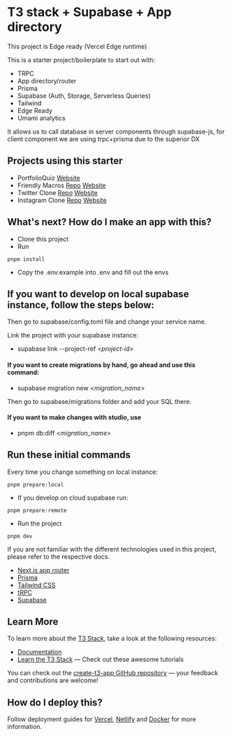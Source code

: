 # T3 stack + Supabase + App directory

This project is Edge ready (Vercel Edge runtime)

This is a starter project/boilerplate to start out with:

- TRPC
- App directory/router
- Prisma
- Supabase (Auth, Storage, Serverless Queries)
- Tailwind
- Edge Ready
- Umami analytics

It allows us to call database in server components through supabase-js, for client component we are using trpc+prisma due to the superior DX

## Projects using this starter

- PortfolioQuiz [Website](https://www.portfolio-quiz.com/)
- Friendly Macros [Repo](https://github.com/F-PTS/FriendlyMacros) [Website](https://friendly-macros.vercel.app/)
- Twitter Clone [Repo](https://github.com/F-PTS/Blogg) [Website](https://blogg-f-pts.vercel.app/)
- Instagram Clone [Repo](https://github.com/jakubczarnowski/instagram-clone) [Website](https://instagram-clone-eight-mu.vercel.app/)

## What's next? How do I make an app with this?

- Clone this project
- Run

```
pnpm install
```

- Copy the .env.example into .env and fill out the envs

## If you want to develop on local supabase instance, follow the steps below:

Then go to supabase/config.toml file and change your service name.

Link the project with your supabase instance:

- supabase link --project-ref *<*project-id*>*

#### If you want to create migrations by hand, go ahead and use this command:

- supabase migration new <_migration_name_>

Then go to supabase/migrations folder and add your SQL there.

#### If you want to make changes with studio, use

- pnpm db:diff <_migration_name_>

## Run these initial commands

Every time you change something on local instance:

```
pnpm prepare:local
```

- If you develop on cloud supabase run:

```
pnpm prepare:remote
```

- Run the project

```
pnpm dev
```

If you are not familiar with the different technologies used in this project, please refer to the respective docs.

- [Next.js app router](https://nextjs.org/docs)
- [Prisma](https://prisma.io)
- [Tailwind CSS](https://tailwindcss.com)
- [tRPC](https://trpc.io)
- [Supabase](https://supabase.com/docs)

## Learn More

To learn more about the [T3 Stack](https://create.t3.gg/), take a look at the following resources:

- [Documentation](https://create.t3.gg/)
- [Learn the T3 Stack](https://create.t3.gg/en/faq#what-learning-resources-are-currently-available) — Check out these awesome tutorials

You can check out the [create-t3-app GitHub repository](https://github.com/t3-oss/create-t3-app) — your feedback and contributions are welcome!

## How do I deploy this?

Follow deployment guides for [Vercel](https://create.t3.gg/en/deployment/vercel), [Netlify](https://create.t3.gg/en/deployment/netlify) and [Docker](https://create.t3.gg/en/deployment/docker) for more information.
